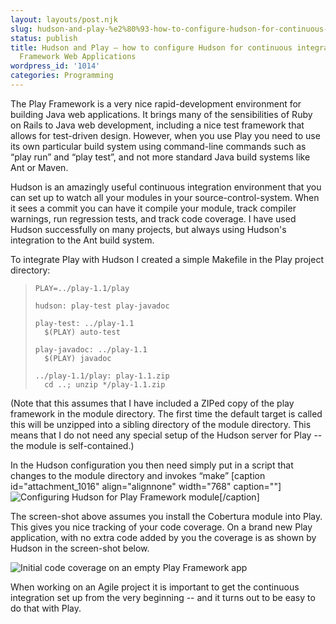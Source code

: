 ```yaml
---
layout: layouts/post.njk
slug: hudson-and-play-%e2%80%93-how-to-configure-hudson-for-continuous-integration-of-play-framework-web-applications
status: publish
title: Hudson and Play – how to configure Hudson for continuous integration of Play
  Framework Web Applications
wordpress_id: '1014'
categories: Programming
---
```


The Play Framework is a very nice rapid-development environment for building Java web applications.  It brings many of the sensibilities of Ruby on Rails to Java web development, including a nice test framework that allows for test-driven design.  However, when you use Play you need to use its own particular build system using command-line commands such as “play run” and “play test”, and not more standard Java build systems like Ant or Maven.

Hudson is an amazingly useful continuous integration environment that you can set up to watch all your modules in your source-control-system.  When it sees a commit you can have it compile your module, track compiler warnings, run regression tests, and track code coverage.  I have used Hudson successfully on many projects, but always using Hudson's integration to the Ant build system.

To integrate Play with Hudson I created a simple Makefile in the Play project directory:

>
>     PLAY=../play-1.1/play
>
>     hudson: play-test play-javadoc
>
>     play-test: ../play-1.1
>     	$(PLAY) auto-test
>
>     play-javadoc: ../play-1.1
>     	$(PLAY) javadoc
>
>     ../play-1.1/play: play-1.1.zip
>     	cd ..; unzip */play-1.1.zip
>


(Note that this assumes that I have included a ZIPed copy of the play framework in the module directory.  The first time the default target is called this will be unzipped into a sibling directory of the module directory.  This means that I do not need any special setup of the Hudson server for Play -- the module is self-contained.)

In the Hudson configuration you then need simply put in a script that changes to the module directory and invokes “make”
[caption id="attachment_1016" align="alignnone" width="768" caption=""]![Configuring Hudson for Play Framework module](http://www.eamonn.org/blog/wp-content/uploads/2010/11/hudson-play1.png)[/caption]

The screen-shot above assumes you install the Cobertura module into Play.  This gives you nice tracking of your code coverage.  On a brand new Play application, with no extra code added by you the coverage is as shown by Hudson in the screen-shot below.

![Initial code coverage on an empty Play Framework app](https://web.archive.org/web/20120424013539if_/http://www.eamonn.org/blog/wp-content/uploads/2010/11/play-cobertura1.png)

When working on an Agile project it is important to get the continuous integration set up from the very beginning -- and it turns out to be easy to do that with Play.

